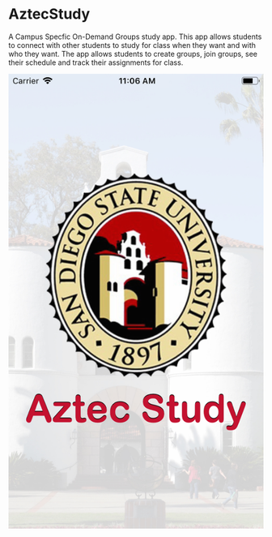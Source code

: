# AztecStudy

A Campus Specfic On-Demand Groups study app.  This app allows students to connect with other students to study for class when they want and with who they want.  The app allows students to create groups, join groups, see their schedule and track their assignments for class.

![Splash](https://github.com/csimonso/AztecStudy/blob/master/1.png)
